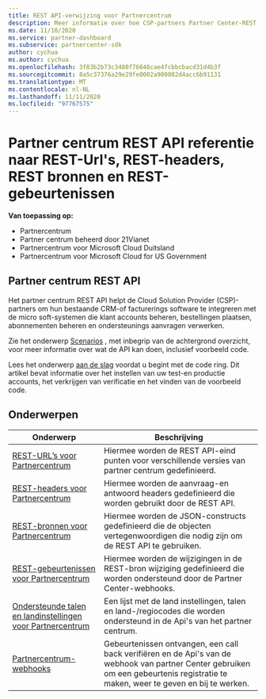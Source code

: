 ```yaml
---
title: REST API-verwijzing voor Partnercentrum
description: Meer informatie over hoe CSP-partners Partner Center-REST Api's kunnen gebruiken om hun CRM-en facturerings software te integreren met micro soft-systemen om klanten accounts beter te beheren.
ms.date: 11/10/2020
ms.service: partner-dashboard
ms.subservice: partnercenter-sdk
author: cychua
ms.author: cychua
ms.openlocfilehash: 3f83b2b73c3480f76646cae4fcbbcbacd31d4b3f
ms.sourcegitcommit: 8a5c37376a29e29fe0002a980082d4acc6b91131
ms.translationtype: MT
ms.contentlocale: nl-NL
ms.lasthandoff: 11/11/2020
ms.locfileid: "97767575"
---
```

# <a name="partner-center-rest-api-reference-to-rest-urls-rest-headers-rest-resources-and-rest-events"></a>Partner centrum REST API referentie naar REST-Url's, REST-headers, REST bronnen en REST-gebeurtenissen

**Van toepassing op:**

- Partnercentrum
- Partner centrum beheerd door 21Vianet
- Partnercentrum voor Microsoft Cloud Duitsland
- Partnercentrum voor Microsoft Cloud for US Government

## <a name="partner-center-rest-api"></a>Partner centrum REST API

Het partner centrum REST API helpt de Cloud Solution Provider (CSP)-partners om hun bestaande CRM-of facturerings software te integreren met de micro soft-systemen die klant accounts beheren, bestellingen plaatsen, abonnementen beheren en ondersteunings aanvragen verwerken.

Zie het onderwerp [Scenarios](scenarios.md) , met inbegrip van de achtergrond overzicht, voor meer informatie over wat de API kan doen, inclusief voorbeeld code.

Lees het onderwerp [aan de slag](get-started.md) voordat u begint met de code ring. Dit artikel bevat informatie over het instellen van uw test-en productie accounts, het verkrijgen van verificatie en het vinden van de voorbeeld code.

## <a name="topics"></a>Onderwerpen

| Onderwerp | Beschrijving |
| ----- | ----------- |
| [REST-URL’s voor Partnercentrum](partner-center-rest-urls.md) | Hiermee worden de REST API-eind punten voor verschillende versies van partner centrum gedefinieerd. |
| [REST-headers voor Partnercentrum](headers.md) | Hiermee worden de aanvraag-en antwoord headers gedefinieerd die worden gebruikt door de REST API. |
| [REST-bronnen voor Partnercentrum](partner-center-rest-resources.md) | Hiermee worden de JSON-constructs gedefinieerd die de objecten vertegenwoordigen die nodig zijn om de REST API te gebruiken. |
| [REST-gebeurtenissen voor Partnercentrum](partner-center-webhook-events.md) | Hiermee worden de wijzigingen in de REST-bron wijziging gedefinieerd die worden ondersteund door de Partner Center-webhooks. |
| [Ondersteunde talen en landinstellingen voor Partnercentrum](partner-center-supported-languages-and-locales.md) | Een lijst met de land instellingen, talen en land-/regiocodes die worden ondersteund in de Api's van het partner centrum. |
| [Partnercentrum-webhooks](partner-center-webhooks.md) | Gebeurtenissen ontvangen, een call back verifiëren en de Api's van de webhook van partner Center gebruiken om een gebeurtenis registratie te maken, weer te geven en bij te werken. |
